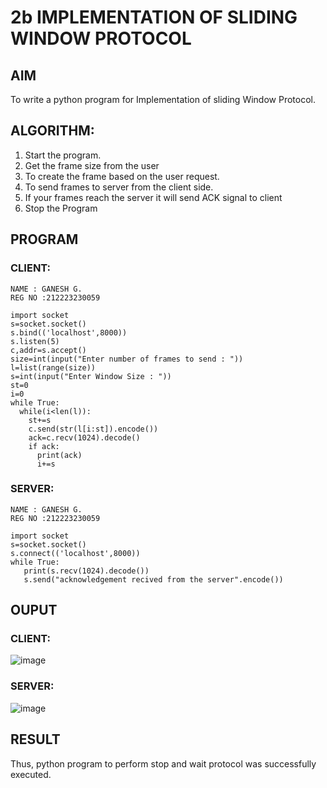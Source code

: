 # 2b IMPLEMENTATION OF SLIDING WINDOW PROTOCOL
## AIM
To write a python program for Implementation of sliding Window Protocol.
## ALGORITHM:
1. Start the program.
2. Get the frame size from the user
3. To create the frame based on the user request.
4. To send frames to server from the client side.
5. If your frames reach the server it will send ACK signal to client
6. Stop the Program
## PROGRAM
### CLIENT:
~~~
NAME : GANESH G.
REG NO :212223230059

import socket
s=socket.socket()
s.bind(('localhost',8000))
s.listen(5)
c,addr=s.accept()
size=int(input("Enter number of frames to send : "))
l=list(range(size))
s=int(input("Enter Window Size : "))
st=0
i=0
while True:
  while(i<len(l)):
    st+=s
    c.send(str(l[i:st]).encode())
    ack=c.recv(1024).decode()
    if ack:
      print(ack)
      i+=s

~~~
### SERVER:
~~~
NAME : GANESH G.
REG NO :212223230059

import socket
s=socket.socket()
s.connect(('localhost',8000))
while True: 
   print(s.recv(1024).decode())
   s.send("acknowledgement recived from the server".encode())

~~~

## OUPUT

### CLIENT:
![image](https://github.com/user-attachments/assets/4e37a0e6-254a-451a-b2d1-9b3aed86c626)

### SERVER:
![image](https://github.com/user-attachments/assets/fc054679-4215-4292-8298-5a8bb4ca1e56)

## RESULT
Thus, python program to perform stop and wait protocol was successfully executed.
